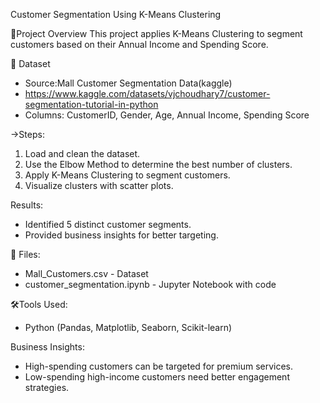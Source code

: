 Customer Segmentation Using K-Means Clustering


📌Project Overview
  This project applies K-Means Clustering to segment customers based on their Annual Income and Spending Score.


📂 Dataset
- Source:Mall Customer Segmentation Data(kaggle)
- https://www.kaggle.com/datasets/vjchoudhary7/customer-segmentation-tutorial-in-python
- Columns: CustomerID, Gender, Age, Annual Income, Spending Score

->Steps:
1. Load and clean the dataset.
2. Use the Elbow Method to determine the best number of clusters.
3. Apply K-Means Clustering to segment customers.
4. Visualize clusters with scatter plots.

Results:
- Identified 5 distinct customer segments.
- Provided business insights for better targeting.

📁 Files:
- Mall_Customers.csv - Dataset
- customer_segmentation.ipynb - Jupyter Notebook with code

🛠️Tools Used:
- Python (Pandas, Matplotlib, Seaborn, Scikit-learn)

Business Insights:
- High-spending customers can be targeted for premium services.
- Low-spending high-income customers need better engagement strategies.
